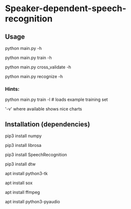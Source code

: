 # Speaker-dependent-speech-recognition

## Usage
python main.py -h

python main.py train -h

python main.py cross_validate -h

python main.py recognize -h

### Hints:
python main.py train -l # loads example training set

'-v' where available shows nice charts

## Installation (dependencies)
pip3 install numpy

pip3 install librosa

pip3 install SpeechRecognition

pip3 install dtw

apt install python3-tk 

apt install sox

apt install ffmpeg

apt install python3-pyaudio

